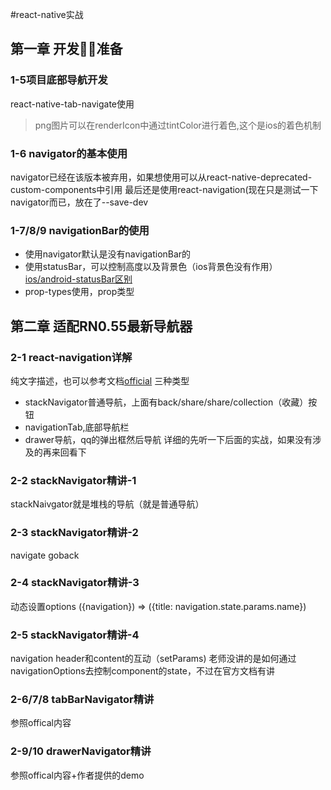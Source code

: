 #react-native实战
## 第一章 开发准备
### 1-5项目底部导航开发
react-native-tab-navigate使用
> png图片可以在renderIcon中通过tintColor进行着色,这个是ios的着色机制
### 1-6 navigator的基本使用
navigator已经在该版本被弃用，如果想使用可以从react-native-deprecated-custom-components中引用
最后还是使用react-navigation(现在只是测试一下navigator而已，放在了--save-dev
### 1-7/8/9 navigationBar的使用
+ 使用navigator默认是没有navigationBar的
+ 使用statusBar，可以控制高度以及背景色（ios背景色没有作用）[ios/android-statusBar区别](http://www.hangge.com/blog/cache/detail_1613.html)
+ prop-types使用，prop类型

## 第二章 适配RN0.55最新导航器
### 2-1 react-navigation详解
纯文字描述，也可以参考文档[official](https://reactnavigation.org/docs/zh-Hans/custom-navigators.html)
三种类型
+ stackNavigator普通导航，上面有back/share/share/collection（收藏）按钮
+ navigationTab,底部导航栏
+ drawer导航，qq的弹出框然后导航
详细的先听一下后面的实战，如果没有涉及的再来回看下

### 2-2 stackNavigator精讲-1
stackNaivgator就是堆栈的导航（就是普通导航）

### 2-3 stackNavigator精讲-2
navigate goback

### 2-4 stackNavigator精讲-3
动态设置options ({navigation}) => ({title: navigation.state.params.name})

### 2-5 stackNavigator精讲-4
navigation header和content的互动（setParams)
老师没讲的是如何通过navigationOptions去控制component的state，不过在官方文档有讲

### 2-6/7/8 tabBarNavigator精讲
参照offical内容

### 2-9/10 drawerNavigator精讲
参照offical内容+作者提供的demo

